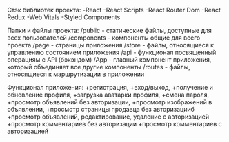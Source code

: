 Стэк библиотек проекта:
-React
-React Scripts
-React Router Dom
-React Redux
-Web Vitals
-Styled Components

Папки и файлы проекта:
/public - статические файлы, доступные для всех пользователей
/components - компоненты общие для всего проекта
/page - страницы приложения
/store - файлы, относящиеся к управлению состоянием приложения
/api - функционал посвященный операциям с API (бэкэндом)
/App - главный компонент приложения, который объединяет все другие компоненты
/routes - файлы, относящиеся к маршрутизации в приложении

Функционал приложения:
+регистрация,
+вход/выход,
+получение и обновление профиля,
+загрузка аватарки профиля,
+смена пароля,
+просмотр объявлений без авторизации,
+просмотр изображений в объявлении,
+просмотр страницы продавца без авторизацииб
+просмотр объявлений, редактирование, удаление с авторизацией
+просмотр комментариев без авторизации
+просмотр комментариев с авторизацией
